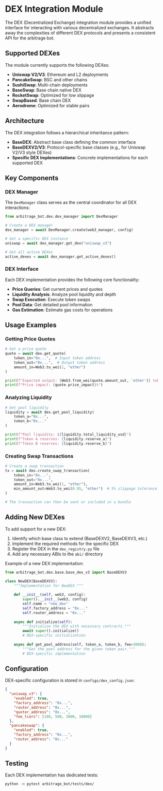 # DEX Integration Module

The DEX (Decentralized Exchange) integration module provides a unified interface for interacting with various decentralized exchanges. It abstracts away the complexities of different DEX protocols and presents a consistent API for the arbitrage bot.

## Supported DEXes

The module currently supports the following DEXes:

- **Uniswap V2/V3**: Ethereum and L2 deployments
- **PancakeSwap**: BSC and other chains
- **SushiSwap**: Multi-chain deployments
- **BaseSwap**: Base chain native DEX
- **RocketSwap**: Optimized for low slippage
- **SwapBased**: Base chain DEX
- **Aerodrome**: Optimized for stable pairs

## Architecture

The DEX integration follows a hierarchical inheritance pattern:

- **BaseDEX**: Abstract base class defining the common interface
- **BaseDEXV2/V3**: Protocol-specific base classes (e.g., for Uniswap V2/V3 style DEXes)
- **Specific DEX Implementations**: Concrete implementations for each supported DEX

## Key Components

### DEX Manager

The `DexManager` class serves as the central coordinator for all DEX interactions:

```python
from arbitrage_bot.dex.dex_manager import DexManager

# Create a DEX manager
dex_manager = await DexManager.create(web3_manager, config)

# Get a specific DEX instance
uniswap = await dex_manager.get_dex("uniswap_v3")

# Get all active DEXes
active_dexes = await dex_manager.get_active_dexes()
```

### DEX Interface

Each DEX implementation provides the following core functionality:

- **Price Queries**: Get current prices and quotes
- **Liquidity Analysis**: Analyze pool liquidity and depth
- **Swap Execution**: Execute token swaps
- **Pool Data**: Get detailed pool information
- **Gas Estimation**: Estimate gas costs for operations

## Usage Examples

### Getting Price Quotes

```python
# Get a price quote
quote = await dex.get_quote(
    token_in="0x...",  # Input token address
    token_out="0x...",  # Output token address
    amount_in=Web3.to_wei(1, "ether")
)

print(f"Expected output: {Web3.from_wei(quote.amount_out, 'ether')} tokens")
print(f"Price impact: {quote.price_impact}%")
```

### Analyzing Liquidity

```python
# Get pool liquidity
liquidity = await dex.get_pool_liquidity(
    token_a="0x...",
    token_b="0x..."
)

print(f"Pool liquidity: ${liquidity.total_liquidity_usd}")
print(f"Token A reserves: {liquidity.reserve_a}")
print(f"Token B reserves: {liquidity.reserve_b}")
```

### Creating Swap Transactions

```python
# Create a swap transaction
tx = await dex.create_swap_transaction(
    token_in="0x...",
    token_out="0x...",
    amount_in=Web3.to_wei(1, "ether"),
    min_amount_out=Web3.to_wei(0.95, "ether")  # 5% slippage tolerance
)

# The transaction can then be sent or included in a bundle
```

## Adding New DEXes

To add support for a new DEX:

1. Identify which base class to extend (BaseDEXV2, BaseDEXV3, etc.)
2. Implement the required methods for the specific DEX
3. Register the DEX in the `dex_registry.py` file
4. Add any necessary ABIs to the `abi/` directory

Example of a new DEX implementation:

```python
from arbitrage_bot.dex.base.base_dex_v3 import BaseDEXV3

class NewDEX(BaseDEXV3):
    """Implementation for NewDEX."""
    
    def __init__(self, web3, config):
        super().__init__(web3, config)
        self.name = "new_dex"
        self.factory_address = "0x..."
        self.router_address = "0x..."
        
    async def initialize(self):
        """Initialize the DEX with necessary contracts."""
        await super().initialize()
        # DEX-specific initialization
        
    async def get_pool_address(self, token_a, token_b, fee=3000):
        """Get the pool address for the given token pair."""
        # DEX-specific implementation
```

## Configuration

DEX-specific configuration is stored in `configs/dex_config.json`:

```json
{
  "uniswap_v3": {
    "enabled": true,
    "factory_address": "0x...",
    "router_address": "0x...",
    "quoter_address": "0x...",
    "fee_tiers": [100, 500, 3000, 10000]
  },
  "pancakeswap": {
    "enabled": true,
    "factory_address": "0x...",
    "router_address": "0x..."
  }
}
```

## Testing

Each DEX implementation has dedicated tests:

```bash
python -m pytest arbitrage_bot/tests/dex/